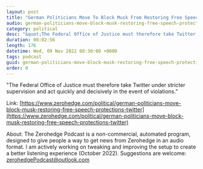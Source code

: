 ```yaml
---
layout: post
title: "German Politicians Move To Block Musk From Restoring Free Speech Protections On Twitter"
audio: german-politicians-move-block-musk-restoring-free-speech-protections-twitter-0
category: political
desc: "&quot;The Federal Office of Justice must therefore take Twitter under stricter supervision and act quickly and decisively in the event of violations.&quot; "
duration: 00:02:56
length: 176
datetime: Wed, 09 Nov 2022 08:30:00 +0000
tags: podcast
guid: german-politicians-move-block-musk-restoring-free-speech-protections-twitter-0
order: 0
---
```

&quot;The Federal Office of Justice must therefore take Twitter under stricter supervision and act quickly and decisively in the event of violations.&quot; 

Link: [https://www.zerohedge.com/political/german-politicians-move-block-musk-restoring-free-speech-protections-twitter](https://www.zerohedge.com/political/german-politicians-move-block-musk-restoring-free-speech-protections-twitter)

About: The Zerohedge Podcast is a non-commercial, automated program, designed to give people a way to get news from Zerohedge in an audio format.  I am actively working on tweaking and improving the setup to create a better listening experience (October 2022).  Suggestions are welcome: [zerohedgePodcast@outlook.com](mailto:zerohedgePodcast@outlook.com)